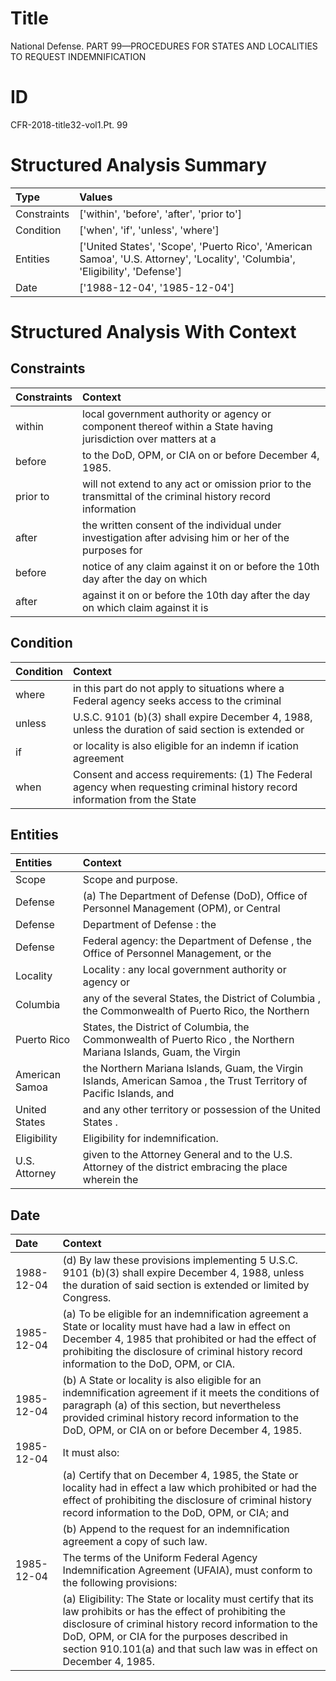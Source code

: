 # Title

 National Defense. PART 99—PROCEDURES FOR STATES AND LOCALITIES TO REQUEST INDEMNIFICATION


# ID

 CFR-2018-title32-vol1.Pt. 99


# Structured Analysis Summary

| Type        | Values                                                                                                                         |
|:------------|:-------------------------------------------------------------------------------------------------------------------------------|
| Constraints | ['within', 'before', 'after', 'prior to']                                                                                      |
| Condition   | ['when', 'if', 'unless', 'where']                                                                                              |
| Entities    | ['United States', 'Scope', 'Puerto Rico', 'American Samoa', 'U.S. Attorney', 'Locality', 'Columbia', 'Eligibility', 'Defense'] |
| Date        | ['1988-12-04', '1985-12-04']                                                                                                   |


# Structured Analysis With Context

 


## Constraints

| Constraints   | Context                                                                                                        |
|:--------------|:---------------------------------------------------------------------------------------------------------------|
| within        | local government authority or agency or component thereof within a State having jurisdiction over matters at a |
| before        | to the DoD, OPM, or CIA on or before  December 4, 1985.                                                        |
| prior to      | will not extend to any act or omission prior to the transmittal of the criminal history record information     |
| after         | the written consent of the individual under investigation after advising him or her of the purposes for        |
| before        | notice of any claim against it on or before the 10th day after the day on which                                |
| after         | against it on or before the 10th day after the day on which claim against it is                                |


## Condition

| Condition   | Context                                                                                                                    |
|:------------|:---------------------------------------------------------------------------------------------------------------------------|
| where       | in this part do not apply to situations where a Federal agency seeks access to the criminal                                |
| unless      | U.S.C. 9101 (b)(3) shall expire December 4, 1988, unless the duration of said section is extended or                       |
| if          | or locality is also eligible for an indemn if ication agreement                                                            |
| when        | Consent and access requirements: (1) The Federal agency when requesting criminal history record information from the State |


## Entities

| Entities       | Context                                                                                                              |
|:---------------|:---------------------------------------------------------------------------------------------------------------------|
| Scope          | Scope  and purpose.                                                                                                  |
| Defense        | (a) The Department of  Defense (DoD), Office of Personnel Management (OPM), or Central                               |
| Defense        | Department of  Defense : the                                                                                         |
| Defense        | Federal agency: the Department of  Defense , the Office of Personnel Management, or the                              |
| Locality       | Locality : any local government authority or agency or                                                               |
| Columbia       | any of the several States, the District of Columbia , the Commonwealth of Puerto Rico, the Northern                  |
| Puerto Rico    | States, the District of Columbia, the Commonwealth of Puerto Rico , the Northern Mariana Islands, Guam, the Virgin   |
| American Samoa | the Northern Mariana Islands, Guam, the Virgin Islands, American Samoa , the Trust Territory of Pacific Islands, and |
| United States  | and any other territory or possession of the United States .                                                         |
| Eligibility    | Eligibility  for indemnification.                                                                                    |
| U.S. Attorney  | given to the Attorney General and to the U.S. Attorney of the district embracing the place wherein the               |


## Date

| Date       | Context                                                                                                                                                                                                                                                                                                       |
|:-----------|:--------------------------------------------------------------------------------------------------------------------------------------------------------------------------------------------------------------------------------------------------------------------------------------------------------------|
| 1988-12-04 | (d) By law these provisions implementing 5 U.S.C. 9101 (b)(3) shall expire December 4, 1988, unless the duration of said section is extended or limited by Congress.                                                                                                                                          |
| 1985-12-04 | (a) To be eligible for an indemnification agreement a State or locality must have had a law in effect on December 4, 1985 that prohibited or had the effect of prohibiting the disclosure of criminal history record information to the DoD, OPM, or CIA.                                                     |
| 1985-12-04 | (b) A State or locality is also eligible for an indemnification agreement if it meets the conditions of paragraph (a) of this section, but nevertheless provided criminal history record information to the DoD, OPM, or CIA on or before December 4, 1985.                                                   |
| 1985-12-04 | It must also:                                                                                                                                                                                                                                                                                                 |
|            |               (a) Certify that on December 4, 1985, the State or locality had in effect a law which prohibited or had the effect of prohibiting the disclosure of criminal history record information to the DoD, OPM, or CIA; and                                                                            |
|            |               (b) Append to the request for an indemnification agreement a copy of such law.                                                                                                                                                                                                                  |
| 1985-12-04 | The terms of the Uniform Federal Agency Indemnification Agreement (UFAIA), must conform to the following provisions:                                                                                                                                                                                          |
|            |               (a) Eligibility: The State or locality must certify that its law prohibits or has the effect of prohibiting the disclosure of criminal history record information to the DoD, OPM, or CIA for the purposes described in section 910.101(a) and that such law was in effect on December 4, 1985. |


